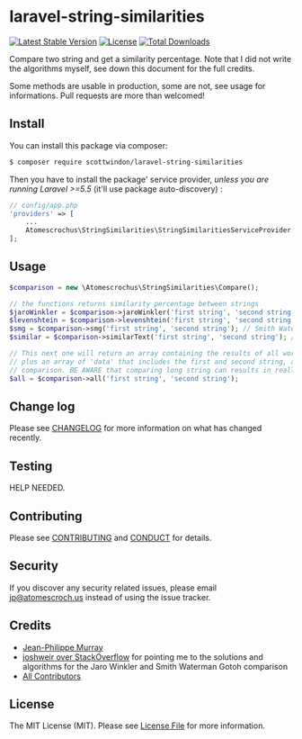 # laravel-string-similarities

[![Latest Stable Version](https://poser.pugx.org/atomescrochus/laravel-string-similarities/v/stable)](https://packagist.org/packages/atomescrochus/laravel-string-similarities)
[![License](https://poser.pugx.org/atomescrochus/laravel-string-similarities/license)](https://packagist.org/packages/atomescrochus/laravel-string-similarities)
[![Total Downloads](https://poser.pugx.org/atomescrochus/laravel-string-similarities/downloads)](https://packagist.org/packages/atomescrochus/laravel-string-similarities)

Compare two string and get a similarity percentage. Note that I did not write the algorithms myself, see down this document for the full credits.

Some methods are usable in production, some are not, see usage for informations. Pull requests are more than welcomed!

## Install

You can install this package via composer:

``` bash
$ composer require scottwindon/laravel-string-similarities
```

Then you have to install the package' service provider, _unless you are running Laravel >=5.5_ (it'll use package auto-discovery) :

```php
// config/app.php
'providers' => [
    ...
    Atomescrochus\StringSimilarities\StringSimilaritiesServiceProvider::class,
];
```

## Usage

``` php
$comparison = new \Atomescrochus\StringSimilarities\Compare();

// the functions returns similarity percentage between strings
$jaroWinkler = $comparison->jaroWinkler('first string', 'second string'); // JaroWinkler comparison
$levenshtein = $comparison->levenshtein('first string', 'second string'); // Levenshtein comparison
$smg = $comparison->smg('first string', 'second string'); // Smith Waterman Gotoh comparison
$similar = $comparison->similarText('first string', 'second string'); // Using "similar_text()"

// This next one will return an array containing the results of all working comparison methods
// plus an array of 'data' that includes the first and second string, and the time in second it took to run all
// comparison. BE AWARE that comparing long string can results in really long compute time!
$all = $comparison->all('first string', 'second string');
```

## Change log

Please see [CHANGELOG](CHANGELOG.md) for more information on what has changed recently.

## Testing

HELP NEEDED.

## Contributing

Please see [CONTRIBUTING](CONTRIBUTING.md) and [CONDUCT](CONDUCT.md) for details.

## Security

If you discover any security related issues, please email jp@atomescroch.us instead of using the issue tracker.

## Credits

- [Jean-Philippe Murray](https://github.com/jpmurray/)
- [joshweir over StackOverflow](http://stackoverflow.com/a/38236357/1001942) for pointing me to the solutions and algorithms for the Jaro Winkler and Smith Waterman Gotoh comparison
- [All Contributors](https://github.com/atomescrochus/laravel-string-similarities/graphs/contributors)

## License

The MIT License (MIT). Please see [License File](LICENSE.md) for more information.
